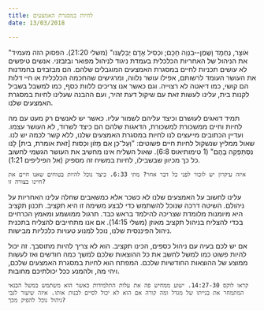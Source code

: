 ```yaml
---
title: לחיות במסגרת האמצעים
date: 13/03/2018

---
```


"אֹוצָר, נֶחְמָד וָׁשֶמֶן--ּבִנְוֵה חָכָם; ּוכְסִיל אָדָם יְבַּלְעֶּנּו" (משלי 21:20). הפסוק הזה מעמיד את הניהול של האחריות הכלכלית בעמדת ניגוד לניהול מפואר ובזבזני. אנשים טיפשים לא עושים תכניות לחיים במסגרת האמצעים המוגבלים שלהם. הם מבזבזים בחמדנות את העושר העומד לרשותם, אפילו עושר נלווה, ומרגישים שהחכמה הכלכלית או חיי דלות הם קושי, כמו דיאטה לא רצוייה. וגם כאשר אנו צריכים ללוות כסף, כמו למשבל בשביל לקנות בית, עלינו לעשות זאת עם שיקול דעת זהיר, ועם ההבנה שעלינו לחיות במסגרת האמצעים שלנו. 

תמיד דואגים  לעושרם וכיצד עליהם לשמור עליו. כאשר יש לאנשים רק מעט עם מה לחיות וחיים ממשכורת למשכורת, הדאגות שלהם הם כיצד לשרוד, לא העושר עצמו. ועדיין הכתובים מייעצים לנו לחיות במסגרת האמצעים שלנו, ללא קשר לכמה יש לנו. שאול ממליץ שנשקול לחיות חיים פשוטים: "וְעַל־ּכֵן אִם מָזֹון ּוכְסּות [זאת אומרת, בית] לָנּו נִסְּתַּפְקָה ּבָהֶם" (1 טימותיאוס 6:8). שאול השליח אינו מחשיב את העושר הגשמי לחשוב כל כך מכיוון שבשבילו, לחיות במשיח זה מספיק (אל הפיליפים 1:21). 

`איזה עיקרון יש לזכור לפני כל דבר אחר? מתי 6:33. כיצד נוכל להיות בטוחים שאנו חיים את חיינו בצורה זו?`

עלינו לחשוב על האמצעים שלנו לא כשכר אלא כמשאבים שחלה עלינו האחריות על  ניהולם. השיטה דרכה שנוכל להשתמש כדי לבצע משימה זו היא תקציב. תכנון תקציב היא מיומנות מלומדת שצריכה להילמד בראש כבד. תרגול ממושמע ומאמץ הכרחיים בכדי להצליח בניהול תקציב מאוזן (משלי 14:15). אם אנו מתחייבים להצליח בתכנית ניהול הפיננסית שלנו, נוכל למנוע טעויות כלכליות מבישות. 

אם יש לכם בעיה עם ניהול כספים, הכינו תקציב. הוא לא צריך להיות מתוסבך. זה יכול להיות פשוט כמו למשל לחשב את כל ההוצאות שלכם למשך כמה חודשים ואז לעשות ממוצע של ההוצאות החודשיות שלכם. המפתח הוא לחיות במסגרת האמצעים שלכם, ויהי מה, ולהמנע ככל יכולתיכם מחובות. 

`קראו לוקס 14:27-30. ישוע ממחיש פה את עלות התלמידות כאשר הוא משתמש במשל הבנאי המתמחר את בנייתו של מגדל ומה קורה אם הוא לא יכול לסיים לבנות אותו. איזה שיעור לגבי ניהול נוכל להפיק מכך?`